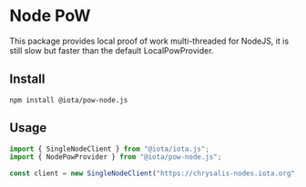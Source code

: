 # Node PoW

This package provides local proof of work multi-threaded for NodeJS, it is still slow but faster than the default LocalPowProvider.

## Install

```shell
npm install @iota/pow-node.js
```

## Usage


```js
import { SingleNodeClient } from "@iota/iota.js";
import { NodePowProvider } from "@iota/pow-node.js";

const client = new SingleNodeClient("https://chrysalis-nodes.iota.org", { powProvider: new NodePowProvider() });
```